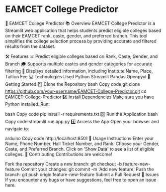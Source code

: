 # EAMCET College Predictor
 
🚀 EAMCET College Predictor
📚 Overview
EAMCET College Predictor is a Streamlit web application that helps students predict eligible colleges based on their EAMCET rank, caste, gender, and preferred branch. This tool simplifies the college selection process by providing accurate and filtered results from the dataset.

🛠️ Features
📊 Predict eligible colleges based on Rank, Caste, Gender, and Branch
🎓 Supports multiple castes and gender categories for accurate filtering
📝 Displays detailed information, including Institute Name, Place, Tuition Fee
💻 Technologies Used
Python
Streamlit
Pandas
Openpyxl
🚀 Getting Started
1️⃣ Clone the Repository
bash
Copy code
git clone https://github.com/your-username/EAMCET-College-Predictor.git
cd EAMCET-College-Predictor
2️⃣ Install Dependencies
Make sure you have Python installed. Run:

bash
Copy code
pip install -r requirements.txt
3️⃣ Run the Application
bash
Copy code
streamlit run app.py
4️⃣ Access the App
Open your browser and navigate to:

arduino
Copy code
http://localhost:8501
📝 Usage Instructions
Enter your Name, Phone Number, Hall Ticket Number, and Rank.
Choose your Gender, Caste, and Preferred Branch.
Click on 'Show Data' to see a list of eligible colleges.
🤝 Contributing
Contributions are welcome!

Fork the repository
Create a new branch: git checkout -b feature-new-feature
Commit your changes: git commit -m 'Add new feature'
Push the branch: git push origin feature-new-feature
Submit a Pull Request
🐛 Issues
If you encounter any bugs or have suggestions, feel free to open an issue here.

